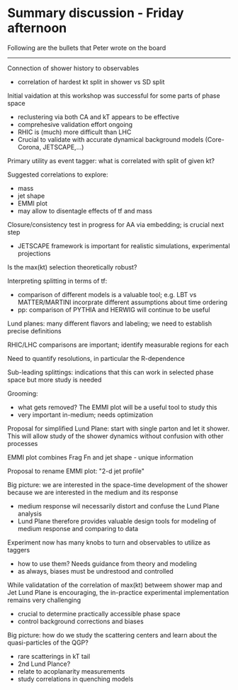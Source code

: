 # Summary discussion - Friday afternoon

Following are the bullets that Peter wrote on the board

<hr>

Connection of shower history to observables
   * correlation of hardest kt split in shower vs SD split
   
Initial vaidation at this workshop was successful for some parts of phase space
   * reclustering via both CA and kT appears to be effective  
   * comprehesive validation effort ongoing
   * RHIC is (much) more difficult than LHC
   * Crucial to validate with accurate dynamical background models (Core-Corona, JETSCAPE,...)
   
Primary utility as event tagger: what is correlated with split of given kt?

Suggested correlations to explore: 
   * mass
   * jet shape
   * EMMI plot
   * may allow to disentagle effects of tf and mass

Closure/consistency test in progress for AA via embedding; is crucial next step
   * JETSCAPE framework is important for realistic simulations, experimental projections
   
Is the max(kt) selection theoretically robust?

Interpreting splitting in terms of tf: 
   * comparison of different models is a valuable tool; e.g. LBT vs MATTER/MARTINI incorprate different assumptions about time ordering
   * pp: comparison of PYTHIA and HERWIG will continue to be useful

Lund planes: many different flavors and labeling; we need to establish precise definitions

RHIC/LHC comparisons are important; identify measurable regions for each

Need to quantify resolutions, in particular the R-dependence

Sub-leading splittings: indications that this can work in selected phase space but more study is needed

Grooming: 
   * what gets removed? The EMMI plot will be a useful tool to study this
   * very important in-medium; needs optimization

Proposal for simplified Lund Plane: start with single parton and let it shower. This will allow study of the shower 
dynamics without confusion with other processes

EMMI plot combines Frag Fn and jet shape - unique information

Proposal to rename EMMI plot: "2-d jet profile"

Big picture: we are interested in the space-time development of the shower because we are interested in the medium and its response
   * medium response wil necessarily distort and confuse the Lund Plane analysis
   * Lund Plane therefore provides valuable design tools for modeling of medium response and comparing to data
   
Experiment now has many knobs to turn and observables to utilize as taggers
   * how to use them? Needs guidance from theory and modeling
   * as always, biases must be undrestood and controlled
   
While validatation of the correlation of max(kt) betweem shower map and Jet Lund Plane is encouraging, the in-practice experimental implementation remains very challenging
   * crucial to determine practically accessible phase space
   * control background corrections and biases

Big picture: how do we study the scattering centers and learn about the quasi-particles of the QGP?
   * rare scatterings in kT tail
   * 2nd Lund Plance?
   * relate to acoplanarity measurements
   * study correlations in quenching models


